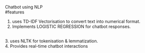 Chatbot using NLP 
<br>
#features 
1. uses TD-IDF Vectorisation to convert text into numerical format.<br>
2. Implements LOGISTIC REGRESSION for chatbot responses.
<br>
3. uses NLTK for tokenisation & lemmatization.
<br>
4. Provides real-time chatbot interactions
